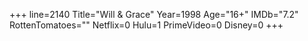 +++
line=2140
Title="Will & Grace"
Year=1998
Age="16+"
IMDb="7.2"
RottenTomatoes=""
Netflix=0
Hulu=1
PrimeVideo=0
Disney=0
+++

